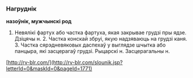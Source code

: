### Нагруднік
**назоўнік, мужчынскі род**

1. Невялікі фартух або частка фартуха, якая закрывае грудзі пры ядзе. Дзіцячы н. 2. Частка конскай збруі, якую надзяваюць на грудзі каня. 3. Частка сярэдневяковых даспехаў у выглядзе шчытка або панцыра, які засцерагаў грудзі. Рыцарскі н. Засцерагальны н.

<a rel="author">[http://rv-blr.com/](http://rv-blr.com/slounik.jsp?letterId=0&maskId=0&pageId=1771)</a>
